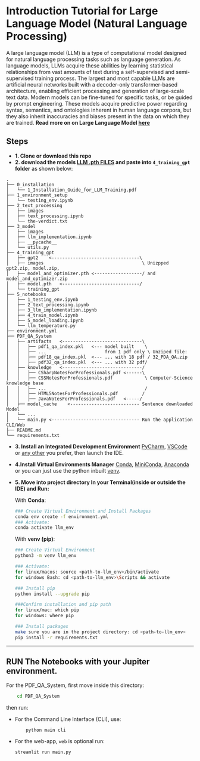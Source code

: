 # Introduction Tutorial for Large Language Model (Natural Language Processing)
A large language model (LLM) is a type of computational model designed for natural language processing tasks such as language generation. As language models, LLMs acquire these abilities by learning statistical relationships from vast amounts of text during a self-supervised and semi-supervised training process. The largest and most capable LLMs are artificial neural networks built with a decoder-only transformer-based architecture, enabling efficient processing and generation of large-scale text data. Modern models can be fine-tuned for specific tasks, or be guided by prompt engineering. These models acquire predictive power regarding syntax, semantics, and ontologies inherent in human language corpora, but they also inherit inaccuracies and biases present in the data on which they are trained.
**Read more on on Large Language Model [here](https://en.wikipedia.org/wiki/Large_language_model)**

## Steps
* **1. Clone or download this repo**
* **2. download the models [LLM .pth FILES](https://www.kaggle.com/models/njadnissi/llm_pth_models) and paste into `4_training_gpt` folder** as shown below:
```
.
├── 0_installation
│   └── 1_Installation_Guide_for_LLM_Training.pdf
├── 1_environment_setup
│   └── testing_env.ipynb
├── 2_text_processing
│   ├── images
│   ├── text_processing.ipynb
│   └── the-verdict.txt
├── 3_model
│   ├── images
│   ├── llm_implementation.ipynb
│   ├── __pycache__
│   └── utils.py
├── 4_training_gpt
│   ├── gpt2    <---------------------------------\ 
│   ├── images                                     \ Unizpped gpt2.zip, model.zip,
│   ├── model_and_optimizer.pth <------------------/ and model_and_optimizer.zip 
│   ├── model.pth   <-----------------------------/
│   └── training_gpt
├── 5_notebooks
│   ├── 1_testing_env.ipynb
│   ├── 2_text_processing.ipynb
│   ├── 3_llm_implementation.ipynb
│   ├── 4_train_model.ipynb
│   ├── 5_model_loading.ipynb
│   └── llm_temperature.py
├── environment.yml
├── PDF_QA_System
│   ├── artifacts   <------------------------------\ 
│   │   ├── pdf1_qa_index.pkl   <--- model built    \
│   │   ├── ...                      from 1 pdf only \ Unziped file:
│   │   ├── pdf18_qa_index.pkl  <--- ... with 18 pdf / 32_PDA_QA.zip 
│   │   ├── pdf32_qa_index.pkl  <--- ... with 32 pdf/   
│   ├── knowledge   <------------------------------/
│   │   ├── CSharpNotesForProfessionals.pdf <------\
│   │   ├── CSSNotesForProfessionals.pdf            \ Computer-Science knowledge base
│   │   ├── ...                                     /
│   │   ├── HTML5NotesForProfessionals.pdf         /
│   │   ├── JavaNotesForProfessionals.pdf   <-----/
│   ├── model_cache    <-------------------------- Sentence downloaded Model
│   └── ...
│   └── main.py <--------------------------------- Run the application CLI/Web
├── README.md
└── requirements.txt
```
* **3. Install an Integrated Development Environment** [PyCharm](https://www.jetbrains.com/help/pycharm/installation-guide.html), [VSCode](https://code.visualstudio.com/docs) or [any other](https://www.google.com/search?client=ubuntu-sn&channel=fs&q=python+IDEs) you prefer, then launch the IDE.
* **4.Install Virtual Environments Manager**  [Conda](https://docs.conda.io/projects/conda/en/latest/user-guide/install/index.html), [MiniConda](https://docs.anaconda.com/miniconda/install), [Anaconda](https://docs.anaconda.com/anaconda/install/) or you can just use the python inbuilt [venv](https://docs.python.org/3/tutorial/venv.html).
* **5. Move into project directory In your Terminal(inside or outside the IDE) and Run:**
	
	With **Conda**:
	```bash
	### Create Virtual Environment and Install Packages
	conda env create -f environment.yml
	### Activate:
	conda activate llm_env
	```
	
	With **venv (pip)**:
	```bash
	### Create Virtual Environment
	python3 -m venv llm_env

	### Activate:
	for linux/macos: source <path-to-llm_env>/bin/activate
	for windows Bash: cd <path-to-llm_env>\Scripts && activate

	### Install pip
	python install --upgrade pip

	###Confirm installation and pip path
	for linux/mac: which pip
	for windows: where pip
	
	### Install packages
	make sure you are in the project directory: cd <path-to-llm_env>
	pip install -r requirements.txt
	```
---
RUN The Notebooks with your Jupiter environment.
--
For the PDF_QA_System, first move inside this directory:

```bash
	cd PDF_QA_System
```
then run:
- For the Command Line Interface (CLI), use:
	```
		python main cli
	```
- For the web-app, `web` is optional run:
	```
	streamlit run main.py
	```

